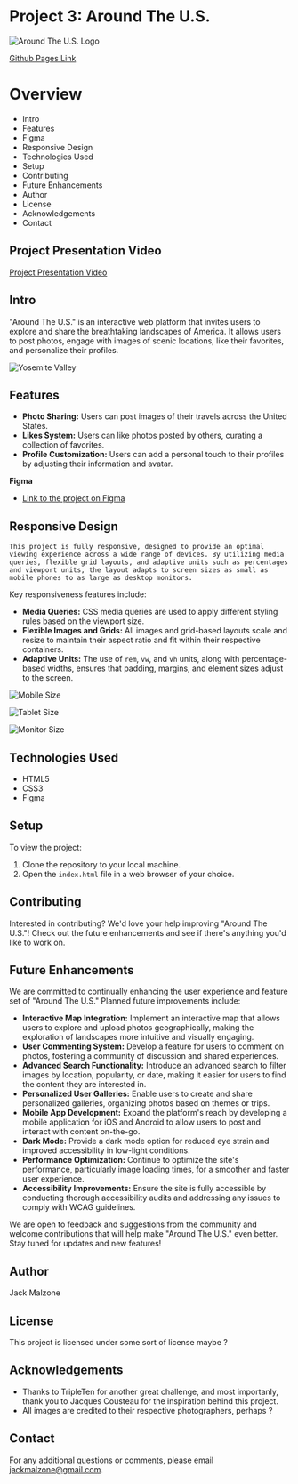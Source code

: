 # Project 3: Around The U.S.

![Around The U.S. Logo](./images/logo_aroundtheus.svg)

[Github Pages Link](https://jackmalzone.github.io/se_project_aroundtheus/)

# Overview

- Intro
- Features
- Figma
- Responsive Design
- Technologies Used
- Setup
- Contributing
- Future Enhancements
- Author
- License
- Acknowledgements
- Contact

## Project Presentation Video

[Project Presentation Video](https://drive.google.com/file/d/128MIUpiH8dpSutuNqlz0rH96rTX0M1vG/view?usp=drive_link)

## Intro

"Around The U.S." is an interactive web platform that invites users to explore and share the breathtaking landscapes of America. It allows users to post photos, engage with images of scenic locations, like their favorites, and personalize their profiles.

![Yosemite Valley](./images/jacques-cousteau.jpg)

## Features

- **Photo Sharing:** Users can post images of their travels across the United States.
- **Likes System:** Users can like photos posted by others, curating a collection of favorites.
- **Profile Customization:** Users can add a personal touch to their profiles by adjusting their information and avatar.

**Figma**

- [Link to the project on Figma](https://www.figma.com/file/ii4xxsJ0ghevUOcssTlHZv/Sprint-3%3A-Around-the-US?node-id=0%3A1)

## Responsive Design

`This project is fully responsive, designed to provide an optimal viewing experience across a wide range of devices. By utilizing media queries, flexible grid layouts, and adaptive units such as percentages and viewport units, the layout adapts to screen sizes as small as mobile phones to as large as desktop monitors.`

Key responsiveness features include:

- **Media Queries:** CSS media queries are used to apply different styling rules based on the viewport size.
- **Flexible Images and Grids:** All images and grid-based layouts scale and resize to maintain their aspect ratio and fit within their respective containers.
- **Adaptive Units:** The use of `rem`, `vw`, and `vh` units, along with percentage-based widths, ensures that padding, margins, and element sizes adjust to the screen.

![Mobile Size](./images/mobileS-320p.png)

![Tablet Size](./images/tablet-size.png)

![Monitor Size](./images/desktop-1280p.png)

## Technologies Used

- HTML5
- CSS3
- Figma

## Setup

To view the project:

1. Clone the repository to your local machine.
2. Open the `index.html` file in a web browser of your choice.

## Contributing

Interested in contributing? We'd love your help improving "Around The U.S."! Check out the future enhancements and see if there's anything you'd like to work on.

## Future Enhancements

We are committed to continually enhancing the user experience and feature set of "Around The U.S." Planned future improvements include:

- **Interactive Map Integration:** Implement an interactive map that allows users to explore and upload photos geographically, making the exploration of landscapes more intuitive and visually engaging.
- **User Commenting System:** Develop a feature for users to comment on photos, fostering a community of discussion and shared experiences.
- **Advanced Search Functionality:** Introduce an advanced search to filter images by location, popularity, or date, making it easier for users to find the content they are interested in.
- **Personalized User Galleries:** Enable users to create and share personalized galleries, organizing photos based on themes or trips.
- **Mobile App Development:** Expand the platform's reach by developing a mobile application for iOS and Android to allow users to post and interact with content on-the-go.
- **Dark Mode:** Provide a dark mode option for reduced eye strain and improved accessibility in low-light conditions.
- **Performance Optimization:** Continue to optimize the site's performance, particularly image loading times, for a smoother and faster user experience.
- **Accessibility Improvements:** Ensure the site is fully accessible by conducting thorough accessibility audits and addressing any issues to comply with WCAG guidelines.

We are open to feedback and suggestions from the community and welcome contributions that will help make "Around The U.S." even better. Stay tuned for updates and new features!

## Author

Jack Malzone

## License

This project is licensed under some sort of license maybe ?

## Acknowledgements

- Thanks to TripleTen for another great challenge, and most importanly, thank you to Jacques Cousteau for the inspiration behind this project.
- All images are credited to their respective photographers, perhaps ?

## Contact

For any additional questions or comments, please email [jackmalzone@gmail.com](mailto:jackmalzone@gmail.com).
